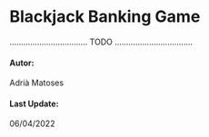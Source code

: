 # Blackjack Banking Game

.................................. TODO ..................................


#### Autor:
Adrià Matoses

#### Last Update: 
06/04/2022